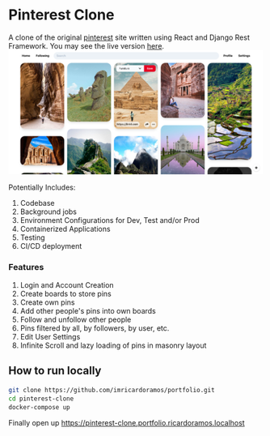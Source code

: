 # Pinterest Clone
A clone of the original [pinterest](https://pinterest.com) site written using React and Django Rest Framework. You may see the live version [here](https://pinterest-clone.portfolio.ricardoramos.me).
![cover](https://raw.githubusercontent.com/imricardoramos/portfolio/master/pinterest-clone/README/cover.png "Cover")

Potentially Includes:
1. Codebase
2. Background jobs
3. Environment Configurations for Dev, Test and/or Prod
4. Containerized Applications
5. Testing
6. CI/CD deployment

### Features
1. Login and Account Creation
2. Create boards to store pins
3. Create own pins
4. Add other people's pins into own boards
5. Follow and unfollow other people
6. Pins filtered by all, by followers, by user, etc.
7. Edit User Settings
8. Infinite Scroll and lazy loading of pins in masonry layout

## How to run locally
```bash
git clone https://github.com/imricardoramos/portfolio.git
cd pinterest-clone
docker-compose up
```
Finally open up https://pinterest-clone.portfolio.ricardoramos.localhost
